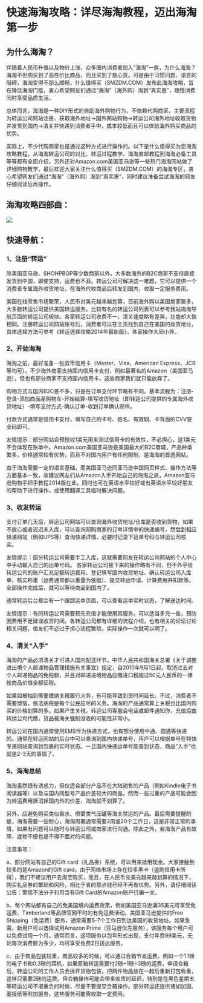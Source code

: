 快速海淘攻略：详尽海淘教程，迈出海淘第一步
==========================================

## 为什么海淘？

伴随着人民币升值以及物价上涨，众多国内消费者加入“海淘”一族，为什么海淘？海淘不但购买到了高性价比商品，而且买到了放心货。可是由于习惯问题、语言的阻碍，海淘变得不那么顺畅，什么值得买（SMZDM.COM）发布此海淘攻略，旨在降低海淘门槛，衷心希望网友们通过“海淘”（海外购）淘到“真实惠”，理性消费同时享受品质生活。

总体而言，海淘是一种DIY形式的自助海外购物行为，不依赖代购商家，主要流程为转运公司网站注册、获取海外地址->国外网站购物->转运公司海外地址收取货物并发货到国内->清关并快递到消费者手中，成本较低而且可以体验海外购买商品的优势。

实际上，不少代购商家也是通过这种方式进行操作的。以下是什么值得买为您海淘攻略教程，从海淘转运公司的对比、转运过程教学、海淘直邮教程到海淘必备工具等等都有全面介绍，另外还对Amazon.com美国亚马逊等一些热门海淘网站做了详细购物教学，最后欢迎大家关注什么值得买（SMZDM.COM）的海淘专区，衷心希望网友们通过“海淘”（海外购）淘到“真实惠”，同时建议准备尝试海淘的网友仔细阅读后再操作。 

## 海淘攻略四部曲：

![](http://biang.io/biangpic/blog/7bbfe6c6e27c01798a73ed24701a86f5.jpg)

## 快速导航： 

### 1、注册“转运”

除美国亚马逊、SHOHPBOP等少数商家以外，大多数海外的B2C商家不支持直接发货到中国，即使支持，运费也不菲。转运公司可解决这一难题，它可以提供一个消费者专属海外收货地址，在海外代收商品后转发到国内，收取一定服务费用。

美国在线零售市场繁荣，人民币对美元越来越划算，目前海外购以美国商家居多，大多数转运公司提供美国转运服务。比较有名的转运公司列表可以参考我站海淘导航页面的转运公司板块。各家转运公司收费不一，清关速度略有差异，功能却大致相同。注册转运公司网站账号后，消费者可以在主页找到自己在美国的收货地址，具体选择方法可参考《转运选择攻略2014年最新版》，各家操作大同小异。

### 2、开始海淘

海淘之前，最好准备一张双币信用卡（Master、Visa、American Express、JCB等均可）。不少海外商家支持国内信用卡支付，例如最著名的Amazon（美国亚马逊），但也有部分商家不支持国内信用卡，这些商家我们就只能放弃了。

购物方式与国内B2C差不多，只是在订单支付环节略有不同。基本流程为：注册-登录-添加商品至购物车-开始结算-填写收货地址（即转运公司提供的专属海外收货地址）-填写支付方式-确认订单-收到订单确认邮件。

付款方式通常是信用卡支付，填写自己的卡号、姓名、有效期、卡背面的CVV安全码即可。

友情提示：部分网站会预授权1美元用来测试信用卡的有效性，不必担心，这1美元不会体现在账单中。Amazon.com美国亚马逊是美国最大的B2C商城，产品种类繁多，价格通常较有优势，而且不对国内用户有任何限制，是海淘的首选网站。

由于海淘需要一定的语言基础，而美国亚马逊同亚马逊中国网页样式、操作方法等方面基本一致，故建议网友们从Amazon入手开始自己的海淘之旅，Amazon亚马逊购物手把手教程2014版在此，同时也可在英语水平较好或有英语水平较好朋友的帮助下进行操作，或使用翻译工具临时解决问题。

### 3、收发转运

支付订单几天后，转运公司网站可以查询海外收货地址/仓库是否收到货物，如果不放心或者迟迟未入库，可以查询网购商家的订单详情中的快递编号，然后到相应快递网站（例如UPS等）查询快递详情，必要时记录下运单号码与转运公司核实。

友情提示：部分转运公司需要手工入库，这就需要网友在转运公司网站的个人中心中手动输入自己的运单号码。 各家转运公司接下来的操作略有不同，但不外乎给转运公司的账户汇充足额转运费用、登记填写国内收货地址、确认转运公司入库单、核实称重（运费通常都以重量为依据）、提交转运申请、计算费用并扣款等。全部操作完成后，就可以等待商品到国内了。

通常转运后台都会有一个跟踪运单页面，可以查看运单实时状态，了解送达时间。 

友情提示：有的转运公司需要预先充值才能使用其服务，可以适当多充一些，预防因费用不足延误收货时间。各转运公司都有详细的流程介绍，也有相关的论坛讨论相关问题，值友们不必过于担心流程繁琐，实际操作一次就可以明了。

### 4、清关“入手”

海淘的产品必须清关才可进入国内配送环节。中华人民共和国海关总署《关于调整进出境个人邮递物品管理措施有关事宜》规定，自2010年9月1日起，取消过去对个人邮递物品的免税额，并且对邮递进境物品应缴进口税超过50元人民币的一律按商品价值全额征税。

如果如被抽到需要缴纳关税履行义务，有可能导致到货时间延长。不过，消费者不需要懊恼，依法纳税是每个公民应尽的义务。海淘的产品通常算上关税也比国内购买的价格划算的多。如果产生关税，转运公司客服会电话或邮件通知你，充值后由转运公司代缴，货品被海关强制没收的可能性非常小。

转运公司在国内通常使用EMS作为快递方式，也有部分使用中通、圆通等快递的。通常在转运网站的后台中可以查询到国内快递单号，用户可以根据单号在特快专递网站查询到包裹的实时状态。一旦国内快递运单号能查到状态，商品“入手”也就是2-3天的事情了。

### 5、海淘总结

海淘虽然很有诱惑力，但仅适合部分产品不在大陆销售的产品（例如Kindle电子书阅读器等）以及与国内同型号产品价差较大的商品。然而一些过重的产品可能会因为转运费用抵消掉国内外的价差，海淘就不划算了。

另外，应避免购买类似香水、喷雾类气压罐等海关禁运的产品。最后需要提醒的是，海淘需要一些耐心，海淘周期通常需要2周或20个工作日，这是非常正常的事情，如果有问题可以随时与转运公司或商家进行沟通。除此之外，若海淘产品有故障，返修不便也是不得不面对的问题。 

注意事项： 

a、部分网站有自己的Gift card（礼品券）系统，可以用来抵用现金。大家接触到较多的是Amazon的Gift card。由于网络市场上存在较多黑卡（盗刷信用卡所得），我们不建议用户去淘宝购买，而且，在人民币兑美元越来越划算的情况下，购买礼品券的繁琐和风险，相比于省的那点钱已经不再有优势。另外，请仔细阅读公告：警惕不法分子利用含有Gift Card的Amazon账户行骗一文。 

b、每个网站都有自己的免美国境内运费政策，例如美国亚马逊满35美元可享受免运费、Timberland等品牌官网不时的有免运费活动。美国亚马逊提供的Free Shipping（免运费）服务，通常需要5-7个工作日到达美国的收货地址。如果急需，新用户可以选择试用Amazon Prime（亚马逊优先服务），该服务每个用户可以免费试用一个月。通常而言，这项服务以包年形式出现，支付年费99美元，无论每次消费额为多少，均可享受免费2日送达服务。 

c、由于商品包装较重，商品较多的时候，可以通过合箱节省运费。例如一个1.1磅的电子书和0.3磅的耳机，如果原箱转运需要付2磅+1磅=3磅的运费，申请合箱后，转运公司的工作人员会拆开货物包装，把两件物品放在一起后重新打包称重，这样只需要2磅的运费。但合箱操作可能会带来收货的延迟，特别是在黑色星期五等转运公司不堪重负的时候，尽量不要提交合箱操作。部分转运还提供诸如加固、塞报纸等附加服务，这些服务可能需收取一定费用。


